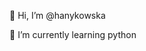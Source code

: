 👋 Hi, I’m @hanykowska
<!-- - 👀 I’m interested in ... -->
🌱 I’m currently learning python
<!-- - 💞️ I’m looking to collaborate on python projects -->
<!-- - 📫 How to reach me ... -->

<!---
hanykowska/hanykowska is a ✨ special ✨ repository because its `README.md` (this file) appears on your GitHub profile.
You can click the Preview link to take a look at your changes.
--->
